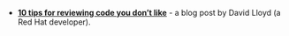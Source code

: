 <panel header="{{ icon_resource }} Resources" expanded>

* [**10 tips for reviewing code you don’t like**](https://developers.redhat.com/blog/2019/07/08/10-tips-for-reviewing-code-you-dont-like/) - a blog post by David Lloyd (a Red Hat developer).

</panel>
